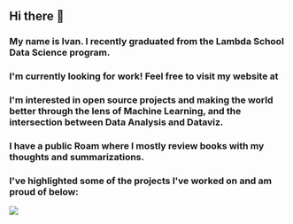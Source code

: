## Hi there 👋

<!--
**Algorant/Algorant** is a ✨ _special_ ✨ repository because its `README.md` (this file) appears on your GitHub profile.

Here are some ideas to get you started:

- 🔭 I’m currently working on ...
- 🌱 I’m currently learning ...
- 👯 I’m looking to collaborate on ...
- 🤔 I’m looking for help with ...
- 💬 Ask me about ...
- 📫 How to reach me: ...
- 😄 Pronouns: ...
- ⚡ Fun fact: ...
-->

### My name is Ivan. I recently graduated from the Lambda School Data Science program. 

### I'm currently looking for work! Feel free to visit my website at <!--TODO-->

### I'm interested in open source projects and making the world better through the lens of Machine Learning, and the intersection between Data Analysis and Dataviz.

### I have a public Roam where I mostly review books with my thoughts and summarizations.

### I've highlighted some of the projects I've worked on and am proud of below:

![](https://img.shields.io/badge/OS-Linux-informational?style=flat&logo=linux&logoColor=white&color=2bbc8a)
